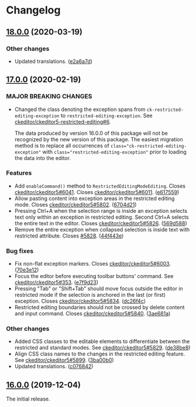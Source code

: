 Changelog
=========

## [18.0.0](https://github.com/ckeditor/ckeditor5-restricted-editing/compare/v17.0.0...v18.0.0) (2020-03-19)

### Other changes

* Updated translations. ([e2a6a7d](https://github.com/ckeditor/ckeditor5-restricted-editing/commit/e2a6a7d)) 


## [17.0.0](https://github.com/ckeditor/ckeditor5-restricted-editing/compare/v16.0.0...v17.0.0) (2020-02-19)

### MAJOR BREAKING CHANGES

* Changed the class denoting the exception spans from `ck-restricted-editing-exception` to `restricted-editing-exception`. See [ckeditor/ckeditor5-restricted-editing#6](https://github.com/ckeditor/ckeditor5-restricted-editing/pull/6).

	The data produced by version 16.0.0 of this package will not be recognized by the new version of this package. The easiest migration method is to replace all occurrences of `class="ck-restricted-editing-exception"` with `class="restricted-editing-exception"` prior to loading the data into the editor.

### Features

* Add `enableCommand()` method to `RestrictedEditingModeEditing`. Closes [ckeditor/ckeditor5#6041](https://github.com/ckeditor/ckeditor5/issues/6041). Closes [ckeditor/ckeditor5#6011](https://github.com/ckeditor/ckeditor5/issues/6011). ([e617559](https://github.com/ckeditor/ckeditor5-restricted-editing/commit/e617559))
* Allow pasting content into exception areas in the restricted editing mode. Closes [ckeditor/ckeditor5#5802](https://github.com/ckeditor/ckeditor5/issues/5802). ([6704d21](https://github.com/ckeditor/ckeditor5-restricted-editing/commit/6704d21))
* Pressing Ctrl+A when the selection range is inside an exception selects text only within an exception in restricted editing. Second Ctrl+A selects the entire text in the editor. Closes [ckeditor/ckeditor5#5826](https://github.com/ckeditor/ckeditor5/issues/5826). ([569d588](https://github.com/ckeditor/ckeditor5-restricted-editing/commit/569d588))
* Remove the entire exception when collapsed selection is inside text with restricted attribute. Closes [#5828](https://github.com/ckeditor/ckeditor5-restricted-editing/issues/5828). ([44f443e](https://github.com/ckeditor/ckeditor5-restricted-editing/commit/44f443e))

### Bug fixes

* Fix non-flat exception markers. Closes [ckeditor/ckeditor5#6003](https://github.com/ckeditor/ckeditor5/issues/6003). ([70e3e12](https://github.com/ckeditor/ckeditor5-restricted-editing/commit/70e3e12))
* Focus the editor before executing toolbar buttons' command. See [ckeditor/ckeditor5#353](https://github.com/ckeditor/ckeditor5/issues/353). ([e7f9d23](https://github.com/ckeditor/ckeditor5-restricted-editing/commit/e7f9d23))
* Pressing "Tab" or "Shift+Tab" should move focus outside the editor in restricted mode if the selection is anchored in the last (or first) exception. Closes [ckeditor/ckeditor5#5834](https://github.com/ckeditor/ckeditor5/issues/5834). ([dc26f4c](https://github.com/ckeditor/ckeditor5-restricted-editing/commit/dc26f4c))
* Restricted editing boundaries should not be crossed by delete content and input command. Closes [ckeditor/ckeditor5#5840](https://github.com/ckeditor/ckeditor5/issues/5840). ([3ae681a](https://github.com/ckeditor/ckeditor5-restricted-editing/commit/3ae681a))

### Other changes

* Added CSS classes to the editable elements to differentiate between the restricted and standard modes. See [ckeditor/ckeditor5#5829](https://github.com/ckeditor/ckeditor5/issues/5829). ([de38be8](https://github.com/ckeditor/ckeditor5-restricted-editing/commit/de38be8))
* Align CSS class names to the changes in the restricted editing feature. See [ckeditor/ckeditor5#5899](https://github.com/ckeditor/ckeditor5/issues/5899). ([3ba00b0](https://github.com/ckeditor/ckeditor5-restricted-editing/commit/3ba00b0))
* Updated translations. ([c076842](https://github.com/ckeditor/ckeditor5-restricted-editing/commit/c076842))


## [16.0.0](https://github.com/ckeditor/ckeditor5-restricted-editing/tree/v16.0.0) (2019-12-04)

The initial release.
